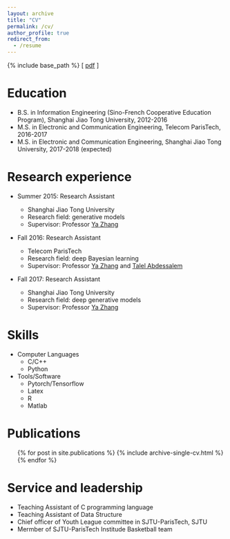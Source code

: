 ```yaml
---
layout: archive
title: "CV"
permalink: /cv/
author_profile: true
redirect_from:
  - /resume
---
```


{% include base_path %}
\[ [pdf](http://JegZheng.github.io/files/cv.pdf) \]

Education
======
* B.S. in Information Engineering (Sino-French Cooperative Education Program), Shanghai Jiao Tong University, 2012-2016
* M.S. in Electronic and Communication Engineering, Telecom ParisTech, 2016-2017
* M.S. in Electronic and Communication Engineering, Shanghai Jiao Tong University, 2017-2018 (expected)

Research experience
======
* Summer 2015: Research Assistant
  * Shanghai Jiao Tong University
  * Research field: generative models
  * Supervisor: Professor [Ya Zhang](http://ir.sjtu.edu.cn:18080/~yazhang/)

* Fall 2016: Research Assistant
  * Telecom ParisTech
  * Research field: deep Bayesian learning
  * Supervisor: Professor [Ya Zhang](http://ir.sjtu.edu.cn:18080/~yazhang/) and [Talel Abdessalem](https://bdmi.wp.imt.fr/holder/)

* Fall 2017: Research Assistant
  * Shanghai Jiao Tong University
  * Research field: deep generative models
  * Supervisor: Professor [Ya Zhang](http://ir.sjtu.edu.cn:18080/~yazhang/)

Skills
======
* Computer Languages
  * C/C++
  * Python
* Tools/Software
  * Pytorch/Tensorflow
  * Latex
  * R
  * Matlab

Publications
======
  <ul>{% for post in site.publications %}
    {% include archive-single-cv.html %}
  {% endfor %}</ul>

<!-- Talks
======
  <ul>{% for post in site.talks %}
    {% include archive-single-talk-cv.html %}
  {% endfor %}</ul>

Teaching
======
  <ul>{% for post in site.teaching %}
    {% include archive-single-cv.html %}
  {% endfor %}</ul> -->

Service and leadership
======
* Teaching Assistant of C programming language
* Teaching Assistant of Data Structure
* Chief officer of Youth League committee in SJTU-ParisTech, SJTU
* Mermber of SJTU-ParisTech Institude Basketball team
